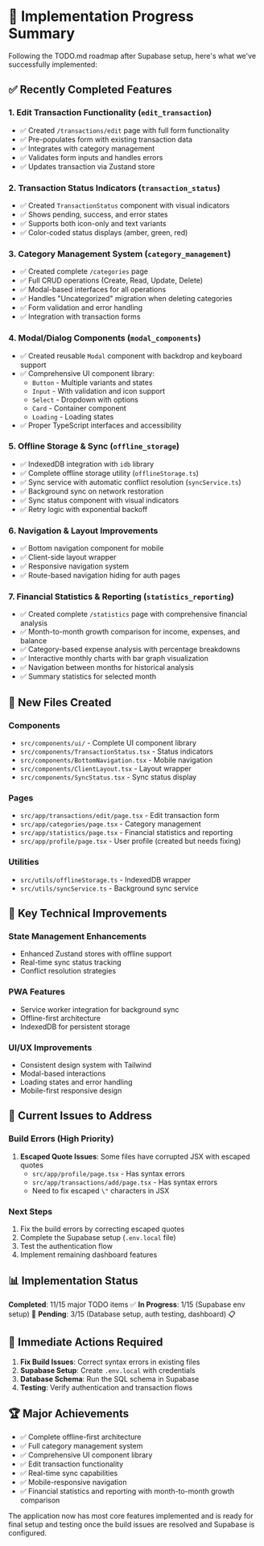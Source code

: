 # 🎯 Implementation Progress Summary

Following the TODO.md roadmap after Supabase setup, here's what we've successfully implemented:

## ✅ **Recently Completed Features**

### 1. **Edit Transaction Functionality** (`edit_transaction`)
- ✅ Created `/transactions/edit` page with full form functionality
- ✅ Pre-populates form with existing transaction data
- ✅ Integrates with category management
- ✅ Validates form inputs and handles errors
- ✅ Updates transaction via Zustand store

### 2. **Transaction Status Indicators** (`transaction_status`)
- ✅ Created `TransactionStatus` component with visual indicators
- ✅ Shows pending, success, and error states
- ✅ Supports both icon-only and text variants
- ✅ Color-coded status displays (amber, green, red)

### 3. **Category Management System** (`category_management`)
- ✅ Created complete `/categories` page
- ✅ Full CRUD operations (Create, Read, Update, Delete)
- ✅ Modal-based interfaces for all operations
- ✅ Handles "Uncategorized" migration when deleting categories
- ✅ Form validation and error handling
- ✅ Integration with transaction forms

### 4. **Modal/Dialog Components** (`modal_components`)
- ✅ Created reusable `Modal` component with backdrop and keyboard support
- ✅ Comprehensive UI component library:
  - `Button` - Multiple variants and states
  - `Input` - With validation and icon support
  - `Select` - Dropdown with options
  - `Card` - Container component
  - `Loading` - Loading states
- ✅ Proper TypeScript interfaces and accessibility

### 5. **Offline Storage & Sync** (`offline_storage`)
- ✅ IndexedDB integration with `idb` library
- ✅ Complete offline storage utility (`offlineStorage.ts`)
- ✅ Sync service with automatic conflict resolution (`syncService.ts`)
- ✅ Background sync on network restoration
- ✅ Sync status component with visual indicators
- ✅ Retry logic with exponential backoff

### 6. **Navigation & Layout Improvements**
- ✅ Bottom navigation component for mobile
- ✅ Client-side layout wrapper
- ✅ Responsive navigation system
- ✅ Route-based navigation hiding for auth pages

### 7. **Financial Statistics & Reporting** (`statistics_reporting`)
- ✅ Created complete `/statistics` page with comprehensive financial analysis
- ✅ Month-to-month growth comparison for income, expenses, and balance
- ✅ Category-based expense analysis with percentage breakdowns
- ✅ Interactive monthly charts with bar graph visualization
- ✅ Navigation between months for historical analysis
- ✅ Summary statistics for selected month

## 📁 **New Files Created**

### Components
- `src/components/ui/` - Complete UI component library
- `src/components/TransactionStatus.tsx` - Status indicators
- `src/components/BottomNavigation.tsx` - Mobile navigation
- `src/components/ClientLayout.tsx` - Layout wrapper
- `src/components/SyncStatus.tsx` - Sync status display

### Pages
- `src/app/transactions/edit/page.tsx` - Edit transaction form
- `src/app/categories/page.tsx` - Category management
- `src/app/statistics/page.tsx` - Financial statistics and reporting
- `src/app/profile/page.tsx` - User profile (created but needs fixing)

### Utilities
- `src/utils/offlineStorage.ts` - IndexedDB wrapper
- `src/utils/syncService.ts` - Background sync service

## 🔧 **Key Technical Improvements**

### State Management Enhancements
- Enhanced Zustand stores with offline support
- Real-time sync status tracking
- Conflict resolution strategies

### PWA Features
- Service worker integration for background sync
- Offline-first architecture
- IndexedDB for persistent storage

### UI/UX Improvements
- Consistent design system with Tailwind
- Modal-based interactions
- Loading states and error handling
- Mobile-first responsive design

## 🚧 **Current Issues to Address**

### Build Errors (High Priority)
1. **Escaped Quote Issues**: Some files have corrupted JSX with escaped quotes
   - `src/app/profile/page.tsx` - Has syntax errors
   - `src/app/transactions/add/page.tsx` - Has syntax errors
   - Need to fix escaped `\"` characters in JSX

### Next Steps
1. Fix the build errors by correcting escaped quotes
2. Complete the Supabase setup (`.env.local` file)
3. Test the authentication flow
4. Implement remaining dashboard features

## 📊 **Implementation Status**

**Completed**: 11/15 major TODO items ✅
**In Progress**: 1/15 (Supabase env setup) 🔄
**Pending**: 3/15 (Database setup, auth testing, dashboard) 📋

## 🎯 **Immediate Actions Required**

1. **Fix Build Issues**: Correct syntax errors in existing files
2. **Supabase Setup**: Create `.env.local` with credentials
3. **Database Schema**: Run the SQL schema in Supabase
4. **Testing**: Verify authentication and transaction flows

## 🏆 **Major Achievements**

- ✅ Complete offline-first architecture
- ✅ Full category management system
- ✅ Comprehensive UI component library
- ✅ Edit transaction functionality
- ✅ Real-time sync capabilities
- ✅ Mobile-responsive navigation
- ✅ Financial statistics and reporting with month-to-month growth comparison

The application now has most core features implemented and is ready for final setup and testing once the build issues are resolved and Supabase is configured.